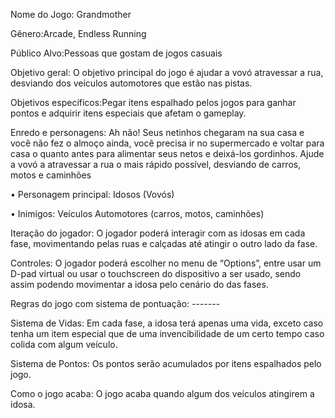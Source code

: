 Nome do Jogo: Grandmother	

Gênero:Arcade, Endless Running

Público Alvo:Pessoas que gostam de jogos casuais

Objetivo geral: O objetivo principal do jogo é ajudar a vovó atravessar a rua, desviando dos veículos automotores que estão nas pistas.

Objetivos específicos:Pegar itens espalhado pelos jogos para ganhar pontos e adquirir itens especiais que afetam o gameplay.

Enredo e personagens:
 Ah não! Seus netinhos chegaram na sua casa e você não fez o almoço ainda, você precisa ir no supermercado e voltar para casa o quanto antes para alimentar seus netos e deixá-los gordinhos. Ajude a vovó a atravessar a rua o mais rápido possível, desviando de carros, motos e caminhões

•	Personagem principal: Idosos (Vovós)

•	Inimigos: Veículos Automotores (carros, motos, caminhões)

Iteração do jogador: O jogador poderá interagir com as idosas em cada fase, movimentando pelas ruas e calçadas até atingir o outro lado da fase.

Controles: O jogador poderá escolher no menu de “Options”, entre usar um D-pad virtual ou usar o touchscreen do dispositivo a ser usado, sendo assim podendo movimentar a idosa pelo cenário do das fases.

Regras do jogo com sistema de pontuação: -------

Sistema de Vidas: Em cada fase, a idosa terá apenas uma vida, exceto caso tenha um item especial que de uma invencibilidade de um certo tempo caso colida com algum veículo.

Sistema de Pontos: Os pontos serão acumulados por itens espalhados pelo jogo.

Como o jogo acaba: O jogo acaba quando algum dos veículos atingirem a idosa.
